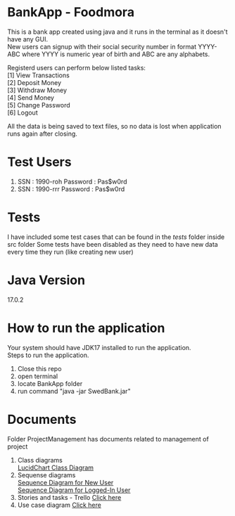 # BankApp - Foodmora
This is a bank app created using java and it runs in the terminal as it doesn't have any GUI. <br />
New users can signup with their social security number in format YYYY-ABC where YYYY is numeric year of birth and ABC are any alphabets. <br />

Registerd users can perform below listed tasks: <br />
[1] View Transactions <br />
[2] Deposit Money <br />
[3] Withdraw Money <br />
[4] Send Money <br />
[5] Change Password <br />
[6] Logout <br />

All the data is being saved to text files, so no data is lost when application runs again after closing.

# Test Users
1. 	SSN : 1990-roh
	Password : Pas$w0rd
2. 	SSN : 1990-rrr
	Password : Pas$w0rd
	


# Tests
I have included some test cases that can be found in the _tests_ folder inside src folder
Some tests have been disabled as they need to have new data every time they run (like creating new user)


# Java Version
17.0.2

# How to run the application
Your system should have JDK17 installed to run the application. <br />
Steps to run the application. <br />
  1.  Close this repo
  2.  open terminal
  3.  locate BankApp folder
  4.  run command "java -jar SwedBank.jar"

# Documents
Folder ProjectManagement has documents related to management of project <br />
  1. Class diagrams <br />
         [LucidChart Class Diagram](https://lucid.app/lucidchart/f3c39bd8-328c-496c-a37a-b65db1ad0d5b/edit?viewport_loc=-1635%2C-167%2C3840%2C1848%2C0_0&invitationId=inv_fba2f3c4-2e37-423c-9ab1-3a1d106eda3a) <br />
  3. Sequense diagrams <br />
         [Sequence Diagram for New User](https://github.com/aggarrohit/BankApp/blob/master/ProjectManagement/SequenceDiagramPerson.png) <br />
         [Sequence Diagram for Logged-In User](https://github.com/aggarrohit/BankApp/blob/master/ProjectManagement/SequenceDiagramUser.png)
  5. Stories and tasks - Trello [Click here](https://trello.com/invite/b/zm4XgYgq/ATTIa5fa25fac4e9ece4dceef053198867db6C2C0D63/swedenbank)
  6. Use case diagram [Click here](https://github.com/aggarrohit/BankApp/blob/master/ProjectManagement/UseCaseDiagram.png)
     
